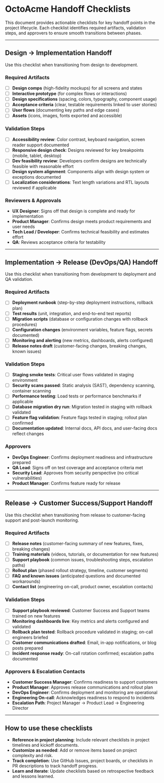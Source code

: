 # OctoAcme Handoff Checklists

This document provides actionable checklists for key handoff points in the project lifecycle. Each checklist identifies required artifacts, validation steps, and approvers to ensure smooth transitions between phases.

---

## Design → Implementation Handoff

Use this checklist when transitioning from design to development.

### Required Artifacts
- [ ] **Design comps** (high-fidelity mockups) for all screens and states
- [ ] **Interactive prototype** (for complex flows or interactions)
- [ ] **Design specifications** (spacing, colors, typography, component usage)
- [ ] **Acceptance criteria** (clear, testable requirements linked to user stories)
- [ ] **User flows** (documenting key paths and edge cases)
- [ ] **Assets** (icons, images, fonts exported and accessible)

### Validation Steps
- [ ] **Accessibility review**: Color contrast, keyboard navigation, screen reader support documented
- [ ] **Responsive design check**: Designs reviewed for key breakpoints (mobile, tablet, desktop)
- [ ] **Dev feasibility review**: Developers confirm designs are technically feasible with reasonable effort
- [ ] **Design system alignment**: Components align with design system or exceptions documented
- [ ] **Localization considerations**: Text length variations and RTL layouts reviewed if applicable

### Reviewers & Approvals
- **UX Designer**: Signs off that design is complete and ready for implementation
- **Product Manager**: Confirms design meets product requirements and user needs
- **Tech Lead / Developer**: Confirms technical feasibility and estimates effort
- **QA**: Reviews acceptance criteria for testability

---

## Implementation → Release (DevOps/QA) Handoff

Use this checklist when transitioning from development to deployment and QA validation.

### Required Artifacts
- [ ] **Deployment runbook** (step-by-step deployment instructions, rollback plan)
- [ ] **Test results** (unit, integration, and end-to-end test reports)
- [ ] **Migration scripts** (database or configuration changes with rollback procedures)
- [ ] **Configuration changes** (environment variables, feature flags, secrets documented)
- [ ] **Monitoring and alerting** (new metrics, dashboards, alerts configured)
- [ ] **Release notes draft** (customer-facing changes, breaking changes, known issues)

### Validation Steps
- [ ] **Staging smoke tests**: Critical user flows validated in staging environment
- [ ] **Security scans passed**: Static analysis (SAST), dependency scanning, container scanning
- [ ] **Performance testing**: Load tests or performance benchmarks if applicable
- [ ] **Database migration dry run**: Migration tested in staging with rollback validated
- [ ] **Feature flag validation**: Feature flags tested in staging; rollout plan confirmed
- [ ] **Documentation updated**: Internal docs, API docs, and user-facing docs reflect changes

### Approvers
- **DevOps Engineer**: Confirms deployment readiness and infrastructure prepared
- **QA Lead**: Signs off on test coverage and acceptance criteria met
- **Security Lead**: Approves from security perspective (no critical vulnerabilities)
- **Product Manager**: Confirms feature ready for release

---

## Release → Customer Success/Support Handoff

Use this checklist when transitioning from release to customer-facing support and post-launch monitoring.

### Required Artifacts
- [ ] **Release notes** (customer-facing summary of new features, fixes, breaking changes)
- [ ] **Training materials** (videos, tutorials, or documentation for new features)
- [ ] **Support playbook** (common issues, troubleshooting steps, escalation paths)
- [ ] **Rollout plan** (phased rollout strategy, timeline, customer segments)
- [ ] **FAQ and known issues** (anticipated questions and documented workarounds)
- [ ] **Contact list** (engineering on-call, product owner, escalation contacts)

### Validation Steps
- [ ] **Support playbook reviewed**: Customer Success and Support teams trained on new features
- [ ] **Monitoring dashboards live**: Key metrics and alerts configured and validated
- [ ] **Rollback plan tested**: Rollback procedure validated in staging; on-call engineers briefed
- [ ] **Customer communications drafted**: Email, in-app notifications, or blog posts prepared
- [ ] **Incident response ready**: On-call rotation confirmed; escalation paths documented

### Approvers & Escalation Contacts
- **Customer Success Manager**: Confirms readiness to support customers
- **Product Manager**: Approves release communications and rollout plan
- **DevOps Engineer**: Confirms deployment and monitoring are operational
- **Engineering On-call**: Acknowledges readiness to respond to incidents
- **Escalation Path**: Project Manager → Product Lead → Engineering Director

---

## How to use these checklists
- **Reference in project planning**: Include relevant checklists in project timelines and kickoff documents.
- **Customize as needed**: Add or remove items based on project complexity and risk.
- **Track completion**: Use GitHub Issues, project boards, or checklists in PR descriptions to track handoff progress.
- **Learn and iterate**: Update checklists based on retrospective feedback and lessons learned.
